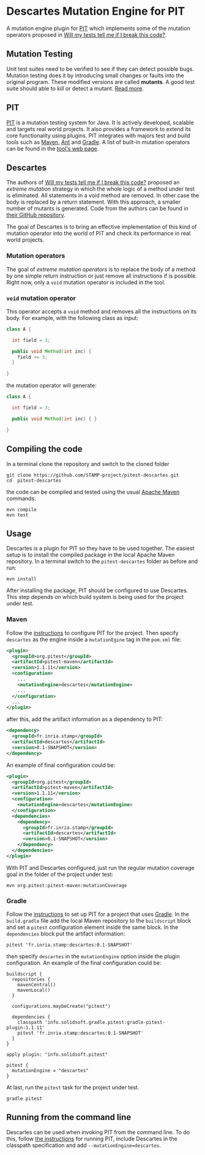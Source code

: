 # Descartes Mutation Engine for PIT
A mutation engine plugin for [PIT](http://pitest.org) which implements some of the mutation operators proposed in [Will my tests tell me if I break this code?](http://dl.acm.org/citation.cfm?doid=2896941.2896944).

## Mutation Testing
Unit test suites need to be verified to see if they can detect possible bugs. Mutation testing does it by introducing small changes or faults into the original program. These modified versions are called **mutants**. A good test suite should able to *kill* or detect a mutant. [Read more](https://en.wikipedia.org/wiki/Mutation_testing).

## PIT
[PIT](http://pitest.org) is a mutation testing system for Java. It is actively developed, scalable and targets real world projects. It also provides a framework to extend its core functionality using plugins. PIT integrates with majors test and build tools such as [Maven](https://maven.apache.org), [Ant](http://apache.ant.org) and [Gradle](https://gradle.org). A list of built-in mutation operators can be found in the [tool's web page](http://pitest.org/quickstart/mutators/).

## Descartes
The authors of [Will my tests tell me if I break this code?](http://dl.acm.org/citation.cfm?doid=2896941.2896944) proposed an *extreme mutation* strategy in which the whole logic of a method under test is eliminated. All statements in a void method are removed. In other case the body is replaced by a return statement. With this approach, a smaller number of mutants is generated. Code from the authors can be found in [their GitHub repository](https://github.com/cqse/test-analyzer).

The goal of Descartes is to bring an effective implementation of this kind of mutation operator into the world of PIT and check its performance in real world projects.

### Mutation operators
The goal of *extreme mutation operators* is to replace the body of a method by one simple return instruction or just remove all instructions if is possible. Right now, only a `void` mutation operator is included in the tool.

### `void` mutation operator
This operator accepts a `void` method and removes all the instructions on its body. For example, with the following class as input:

``` java
class A {

  int field = 3;

  public void Method(int inc) {
    field += 3;
  }

}
```
the mutation operator will generate:

``` java
class A {

  int field = 3;

  public void Method(int inc) { }

}
```
## Compiling the code

In a terminal clone the repository and switch to the cloned folder
```
git clone https://github.com/STAMP-project/pitest-descartes.git
cd  pitest-descartes
```
the code can be compiled and tested using the usual [Apache Maven](https://maven.apache.org) commands:
```
mvn compile
mvn test
```

## Usage

Descartes is a plugin for PIT so they have to be used together. The easiest setup is to install the compiled package in the local Apache Maven repository. In a terminal switch to the `pitest-descartes` folder as before and run:

```
mvn install
```
After installing the package, PIT should be configured to use Descartes. This step depends on which build system is being used for the project under test.

### Maven
Follow the [instructions](http://pitest.org/quickstart/maven/) to configure PIT for the project. Then specify `descartes` as the engine inside a `mutationEgine` tag in the `pom.xml` file:

```xml
<plugin>
  <groupId>org.pitest</groupId>
  <artifactId>pitest-maven</artifactId>
  <version>1.1.11</version>  
  <configuration>
    ...
    <mutationEngine>descartes</mutationEngine>  
    ...
  </configuration>
  ...
</plugin>
```
after this, add the artifact information as a dependency to PIT:
```xml
<dependency>
  <groupId>fr.inria.stamp</groupId>
  <artifactId>descartes</artifactId>
  <version>0.1-SNAPSHOT</version>
</dependency>
```

An example of final configuration could be:

```xml
<plugin>
  <groupId>org.pitest</groupId>
  <artifactId>pitest-maven</artifactId>
  <version>1.1.11</version>  
  <configuration>
    <mutationEngine>descartes</mutationEngine>  
  </configuration>
  <dependencies>
    <dependency>
      <groupId>fr.inria.stamp</groupId>
      <artifactId>descartes</artifactId>
      <version>0.1-SNAPSHOT</version>
    </dependency>
  </dependencies>
</plugin>
```
With PIT and Descartes configured, just run the regular mutation coverage goal in the folder of the project under test:

```
mvn org.pitest:pitest-maven:mutationCoverage
```

### Gradle

Follow the [instructions](http://gradle-pitest-plugin.solidsoft.info/) to set up PIT for a project that uses [Gradle](https://gradle.org/).
In the `build.gradle` file add the local Maven repository to the `buildscript` block and set a `pitest` configuration element inside the same block. In the `dependencies` block put the artifact information:
```
pitest 'fr.inria.stamp:descartes:0.1-SNAPSHOT'
```
then specify `descartes` in the `mutationEngine` option inside the plugin configuration.
An example of the final configuration could be:
```
buildscript {
  repositories {
    mavenCentral()
    mavenLocal()
  }

  configurations.maybeCreate("pitest")

  dependencies {
    classpath 'info.solidsoft.gradle.pitest:gradle-pitest-plugin:1.1.11'
    pitest 'fr.inria.stamp:descartes:0.1-SNAPSHOT'
  }
}

apply plugin: "info.solidsoft.pitest"

pitest {
  mutationEngine = "descartes"
}
```
At last, run the `pitest` task for the project under test.
```
gradle pitest
```
## Running from the command line

Descartes can be used when invoking PIT from the command line. To do this, follow [the instructions](http://pitest.org/quickstart/commandline/) for running PIT, include Descartes in the classpath specification and add `--mutationEngine=descartes`.
